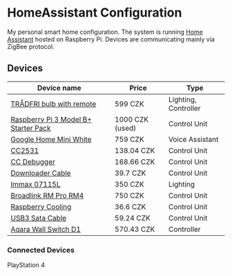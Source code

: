 # HomeAssistant Configuration
My personal smart home configuration. The system is running [Home Assistant](https://www.home-assistant.io/) hosted on Raspberry Pi. Devices are communicating mainly via ZigBee protocol.

## Devices
| Device name | Price | Type |
| --- | --- | --- |
| [TRÅDFRI bulb with remote](https://www.ikea.com/cz/cs/p/tradfri-sada-na-dalkove-ovladani-bile-spektrum-20406570/) | 599 CZK | Lighting, Controller |
| [Raspberry Pi 3 Model B+ Starter Pack](https://sg.element14.com/raspberry-pi/rpi3-modbp-starter/starter-kit-raspberry-pi-3-model/dp/2848199) | 1000 CZK (used) | Control Unit |
| [Google Home Mini White](https://www.mironet.cz/google-home-mini-white-chytry-reproduktor-s-mikrofonem-wifi+dp363449/) | 759 CZK | Voice Assistant |
| [CC2531](https://www.aliexpress.com/item/4000059514865.html) | 138.04 CZK | Control Unit |
| [CC Debugger](https://www.aliexpress.com/item/32813122315.html) | 168.66 CZK | Control Unit |
| [Downloader Cable](https://www.aliexpress.com/item/32853531081.html) | 39.7 CZK | Control Unit |
| [Immax 07115L](https://www.immax.cz/immax-neo-smart-zarovka-led-e27-9w-rgb-cct-barevna-a-bila-stmivatelna-zigbee-3-0.html) | 350 CZK | Lighting |
| [Broadlink RM Pro RM4](https://www.aliexpress.com/item/32793393049.html) | 750 CZK | Control Unit |
| [Raspberry Cooling](https://www.aliexpress.com/item/32945772706.html) | 36.6 CZK | Control Unit |
| [USB3 Sata Cable](https://www.aliexpress.com/item/4000966208077.html) | 59.24 CZK | Control Unit |
| [Aqara Wall Switch D1](https://www.aliexpress.com/item/4000804886280.html) | 570.43 CZK | Controller |

### Connected Devices
PlayStation 4
